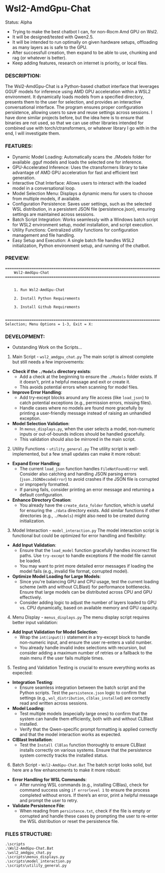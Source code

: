 # Wsl2-AmdGpu-Chat
Status: Alpha
- Trying to make the best chatbot I can, for non-Rocm Amd GPU on Wsl2.
- It will be designed/tested with Qwen2.5.
- It will be intended to run optimally on given hardware setups, offloading as many layers as is safe to the GPU.
- After successfull creation, then expand to be able to use, chunking and rag (or whatever is better).
- Keep adding features, research on internet is priority, or local files.

### DESCRIPTION:
The Wsl2-AmdGpu-Chat is a Python-based chatbot interface that leverages GGUF models for inference using AMD GPU acceleration within a WSL2 environment. It dynamically loads models from a specified directory, presents them to the user for selection, and provides an interactive conversational interface. The program ensures proper configuration persistence, allowing users to save and reuse settings across sessions. I have done similar projects before, but the idea here is to ensure that binaries are not used, so that we can use other libraries intended for combined use with torch/ctransformers, or whatever library I go with in the end, I will investigate them.

### FEATURES:
- Dynamic Model Loading: Automatically scans the ./Models folder for available .gguf models and loads the selected one for inference.
- GPU-Accelerated Inference: Uses the ctransformers library to take advantage of AMD GPU acceleration for fast and efficient text generation.
- Interactive Chat Interface: Allows users to interact with the loaded model in a conversational loop.
- Model Selection Menu: Displays a dynamic menu for users to choose from multiple models, if available.
- Configuration Persistence: Saves user settings, such as the selected WSL distribution, in a persistent JSON file (persistence.json), ensuring settings are maintained across sessions.
- Batch Script Integration: Works seamlessly with a Windows batch script for WSL2 environment setup, model installation, and script execution.
- Utility Functions: Centralized utility functions for configuration management and file handling.
- Easy Setup and Execution: A single batch file handles WSL2 initialization, Python environment setup, and running of the chatbot.

### PREVIEW:
```
========================================================================================================================
    Wsl2-AmdGpu-Chat
========================================================================================================================


    1. Run Wsl2-AmdGpu-Chat

    2. Install Python Requirements

    3. Install Github Requirements


========================================================================================================================
Selection; Menu Options = 1-3, Exit = X: 
```

### DEVELOPMENT:
- Outstanding Work on the Scripts...
1. Main Script - `wsl2_amdgpu_chat.py`
The main script is almost complete but still needs a few improvements:
- **Check if the `./Models` directory exists**:
  - Add a check at the beginning to ensure the `./Models` folder exists. If it doesn't, print a helpful message and exit or create it.
  - This avoids potential errors when scanning for model files.
- **Improve Error Handling**:
  - Add try-except blocks around any file access (like `load_json`) to catch potential exceptions (e.g., permission errors, missing files).
  - Handle cases where no models are found more gracefully by printing a user-friendly message instead of raising an unhandled exception.
- **Model Selection Validation**:
  - In `menus_displays.py`, when the user selects a model, non-numeric inputs or out-of-bounds indices should be handled gracefully.
  - This validation should also be mirrored in the main script.
2. Utility Functions - `utility_general.py`
The utility script is well-implemented, but a few small updates can make it more robust:
- **Expand Error Handling**:
  - The current `load_json` function handles `FileNotFoundError` well. Consider also catching and handling JSON parsing errors (`json.JSONDecodeError`) to avoid crashes if the JSON file is corrupted or improperly formatted.
  - If parsing fails, consider printing an error message and returning a default configuration.
- **Enhance Directory Creation**:
  - You already have the `create_data_folder` function, which is useful for ensuring the `./data` directory exists. Add similar functions if other directories (e.g., `./Models`) might also need to be created during initialization.
3. Model Interaction - `model_interaction.py`
The model interaction script is functional but could be optimized for error handling and flexibility:
- **Add Input Validation**:
  - Ensure that the `load_model` function gracefully handles incorrect file paths. Use `try-except` to handle exceptions if the model file cannot be loaded.
  - You may want to print more detailed error messages if loading the model fails (e.g., invalid file format, corrupted model).
- **Optimize Model Loading for Large Models**:
  - Since you're balancing GPU and CPU usage, test the current loading scheme (with and without CLBlast) for performance bottlenecks. Ensure that large models can be distributed across CPU and GPU effectively.
  - Consider adding logic to adjust the number of layers loaded to GPU vs. CPU dynamically, based on available memory and GPU capacity.
4. Menu Display - `menus_displays.py`
The menu display script requires better input validation:
- **Add Input Validation for Model Selection**:
  - Wrap the `int(input())` statement in a try-except block to handle non-numeric input, and ensure the user re-enters a valid number.
  - You already handle invalid index selections with recursion, but consider adding a maximum number of retries or a fallback to the main menu if the user fails multiple times.
5. Testing and Validation
Testing is crucial to ensure everything works as expected:
- **Integration Testing**:
  - Ensure seamless integration between the batch script and the Python scripts. Test the `persistence.json` logic to confirm that settings (e.g., `wsl_distribution`, `clblas_installed`) are correctly read and written across sessions.
- **Model Loading**:
  - Test multiple models (especially large ones) to confirm that the system can handle them efficiently, both with and without CLBlast installed.
  - Verify that the Qwen-specific prompt formatting is applied correctly and that the model interaction works as expected.
- **ClBlast Installation**:
  - Test the `Install ClBlas` function thoroughly to ensure CLBlast installs correctly on various systems. Ensure that the persistence system correctly tracks the installed status.
6. Batch Script - `Wsl2-AmdGpu-Chat.Bat`
The batch script looks solid, but here are a few enhancements to make it more robust:
- **Error Handling for WSL Commands**:
  - After running WSL commands (e.g., installing ClBlas), check for command success using `if errorlevel 1` to ensure the process completed without errors. If there’s an error, print a helpful message and prompt the user to retry.
- **Validate Persistence File**:
  - When reading from `persistence.txt`, check if the file is empty or corrupted and handle these cases by prompting the user to re-enter the WSL distribution or reset the persistence file.


### FILES STRUCTURE:
```
.\scripts
.\Wsl2-AmdGpu-Chat.Bat
.\wsl2_amdgpu_chat.py
.\scripts\menus_displays.py
.\scripts\model_interaction.py
.\scripts\utility_general.py
```
